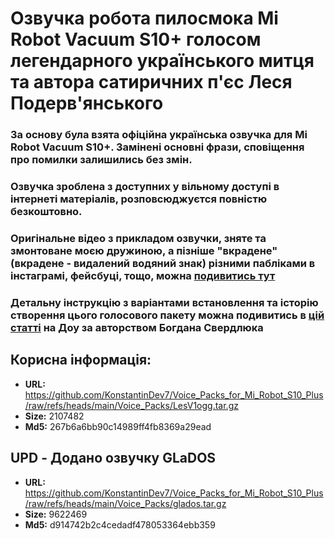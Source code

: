 # Озвучка робота пилосмока Mi Robot Vacuum S10+ голосом легендарного українського митця та автора сатиричних п'єс Леся Подерв'янського

### За основу була взята офіційна українська озвучка для Mi Robot Vacuum S10+. Замінені основні фрази, сповіщення про помилки залишились без змін. 

### Озвучка зроблена з доступних у вільному доступі в інтернеті матеріалів, розповсюджуєтся повністю безкоштовно. 

### Оригінальне відео з прикладом озвучки, зняте та змонтоване моєю дружиною, а пізніше "вкрадене" (вкрадене - видалений водяний знак) різними пабліками в інстаграмі, фейсбуці, тощо, можна [подивитись тут](https://vm.tiktok.com/ZMrrSBSqA/)

### Детальну інструкцію з варіантами встановлення та історію створення цього голосового пакету можна подивитись в [цій статті](https://dou.ua/forums/topic/49563/) на Доу за авторством Богдана Свердлюка

## Корисна інформація:
* **URL:** https://github.com/KonstantinDev7/Voice_Packs_for_Mi_Robot_S10_Plus/raw/refs/heads/main/Voice_Packs/LesV1ogg.tar.gz
* **Size:** 2107482
* **Md5:** 267b6a6bb90c14989ff4fb8369a29ead


## **UPD** - Додано озвучку GLaDOS
 * **URL:** https://github.com/KonstantinDev7/Voice_Packs_for_Mi_Robot_S10_Plus/raw/refs/heads/main/Voice_Packs/glados.tar.gz
 * **Size:** 9622469
 * **Md5:** d914742b2c4cedadf478053364ebb359
